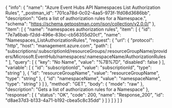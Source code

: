 {
  "info": {
    "name": "Azure Event Hubs API Namespaces List Authorization Rules",
    "_postman_id": "701ca78d-0c02-4aa5-973f-1fd08d3686bb",
    "description": "Gets a list of authorization rules for a Namespace.",
    "schema": "https://schema.getpostman.com/json/collection/v2.0.0/"
  },
  "item": [
    {
      "name": "namespaces authorization rules",
      "item": [
        {
          "id": "7e7a6bab-f2dd-496e-83bc-cb56355d20cf",
          "name": "Namespaces_ListAuthorizationRules",
          "request": {
            "url": {
              "protocol": "http",
              "host": "management.azure.com",
              "path": [
                "subscriptions/:subscriptionId/resourceGroups/:resourceGroupName/providers/Microsoft.EventHub/namespaces/:namespaceName/AuthorizationRules"
              ],
              "query": [
                {
                  "key": "No Name",
                  "value": "%7B%7D",
                  "disabled": false
                }
              ],
              "variable": [
                {
                  "id": "subscriptionId",
                  "value": "subscriptionId",
                  "type": "string"
                },
                {
                  "id": "resourceGroupName",
                  "value": "resourceGroupName",
                  "type": "string"
                },
                {
                  "id": "namespaceName",
                  "value": "namespaceName",
                  "type": "string"
                }
              ]
            },
            "method": "GET",
            "body": {
              "mode": "raw"
            },
            "description": "Gets a list of authorization rules for a Namespace"
          },
          "response": [
            {
              "status": "OK",
              "code": 200,
              "name": "Response_200",
              "id": "d8ae37d3-b133-4a71-b192-cbea5c8c35dd"
            }
          ]
        }
      ]
    }
  ]
}